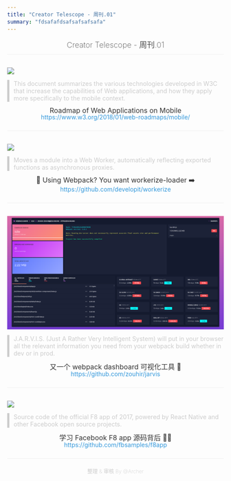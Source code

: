 ```yaml
---
title: "Creator Telescope - 周刊.01"
summary: "fdsafafdsafsafsafsafa"
---
```


<div>
   <h3 style="display: block;margin: 0;width: 100%;text-align: center;color: #4e4e4e;font-size: 18px;border-bottom: 1px solid #f0f0f0;padding-bottom: 10px;font-weight: 200;">
     Creator Telescope - 周刊.01
   </h3>

   <div style="border-bottom: 1px solid #f0f0f0;padding-bottom: 15px;">
     <div style="margin-top: 30px;">
       <img src="https://sdtimes.com/wp-content/uploads/2014/10/HTML5_sticker.png">
       <h3 style="margin: 0;padding: 0;color: #cccccc;font-size: 14px;border-left: 5px solid #cccccc;padding-left: 10px;font-weight: normal;margin: 10px 0;display: block;">
         This document summarizes the various technologies developed in W3C that increase the capabilities of Web applications, and how they apply more specifically to the mobile context.
       </h3>
       <h3 style="display: block;text-align:center;margin: 0;padding: 0;color: #333333;font-size: 16px;font-weight: normal;">Roadmap of Web Applications on Mobile</h3>
       <a style="text-align:center;color: #3498db;margin: 0;padding: 0;font-size: 14px;line-height: 12px;display: block;margin-bottom: 10px;">https://www.w3.org/2018/01/web-roadmaps/mobile/</a>
     </div>
   </div>

   <div style="border-bottom: 1px solid #f0f0f0;padding-bottom: 15px;">
     <div style="margin-top: 30px;">
       <img src="https://images.unsplash.com/photo-1518734549841-b417d28c22aa?q=80&w=2874&auto=format&fit=crop&ixlib=rb-4.0.3&ixid=M3wxMjA3fDB8MHxwaG90by1wYWdlfHx8fGVufDB8fHx8fA%3D%3D">
       <h3 style="margin: 0;padding: 0;color: #cccccc;font-size: 14px;border-left: 5px solid #cccccc;padding-left: 10px;font-weight: normal;margin: 10px 0;display: block;">
         Moves a module into a Web Worker, automatically reflecting exported functions as asynchronous proxies.
       </h3>
       <h3 style="display: block;text-align:center;margin: 0;padding: 0;color: #333333;font-size: 16px;font-weight: normal;">💖 Using Webpack? You want workerize-loader ➡️</h3>
       <a style="text-align:center;color: #3498db;margin: 0;padding: 0;font-size: 14px;line-height: 12px;display: block;margin-bottom: 10px;">https://github.com/developit/workerize</a>
     </div>
   </div>

   <div style="border-bottom: 1px solid #f0f0f0;padding-bottom: 15px;">
     <div style="margin-top: 30px;">
       <img src="https://github.com/zouhir/jarvis/raw/master/.github/screenshot.png?raw=true">
       <h3 style="margin: 0;padding: 0;color: #cccccc;font-size: 14px;border-left: 5px solid #cccccc;padding-left: 10px;font-weight: normal;margin: 10px 0;display: block;">
         J.A.R.V.I.S. (Just A Rather Very Intelligent System) will put in your browser all the relevant information you need from your webpack build whether in dev or in prod.
       </h3>
       <h3 style="display: block;text-align:center;margin: 0;padding: 0;color: #333333;font-size: 16px;font-weight: normal;">又一个 webpack dashboard 可视化工具 🔧</h3>
       <a style="text-align:center;color: #3498db;margin: 0;padding: 0;font-size: 14px;line-height: 12px;display: block;margin-bottom: 10px;">https://github.com/zouhir/jarvis</a>
     </div>
   </div>

   <div style="border-bottom: 1px solid #f0f0f0;padding-bottom: 15px;">
     <div style="margin-top: 30px;">
       <img src="http://makeitopen.com/images/Data_Flow.svg">
       <h3 style="margin: 0;padding: 0;color: #cccccc;font-size: 14px;border-left: 5px solid #cccccc;padding-left: 10px;font-weight: normal;margin: 10px 0;display: block;">
         Source code of the official F8 app of 2017, powered by React Native and other Facebook open source projects.
       </h3>
       <h3 style="display: block;text-align:center;margin: 0;padding: 0;color: #333333;font-size: 16px;font-weight: normal;">学习 Facebook F8 app 源码背后 👩‍🎓</h3>
       <a style="text-align:center;color: #3498db;margin: 0;padding: 0;font-size: 14px;line-height: 12px;display: block;margin-bottom: 10px;">https://github.com/fbsamples/f8app</a>
     </div>
   </div>

   <h3 style="display: block;text-align: center;font-size: 12px;color: #cccccc;font-weight: 200;margin: 0;padding: 0;margin-top: 20px;">整理 & 审核 By @Archer</h3>
</div>
